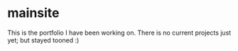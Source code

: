 # mainsite

This is the portfolio I have been working on. There is no current projects just yet; but stayed tooned :)
